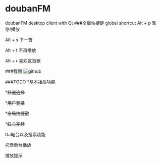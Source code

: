 doubanFM
========

doubanFM desktop client with Qt
###全局快捷键 global shortcut
Alt + p 暂停/播放

Alt + s 下一首

Alt + t 不再播放

Alt + r 喜欢这首歌

###截图
![github](https://github.com/zjulmh/blob/master/screenshot/screenshot.png "github")


###TODO
*<del>基本播放功能</del>

*<del>频道选择</del>

*<del>用户登录</del>

*<del>全局快捷键</del>

*<del>红心兆赫</del>

DJ电台以及搜索功能

托盘后台播放

播放提示


